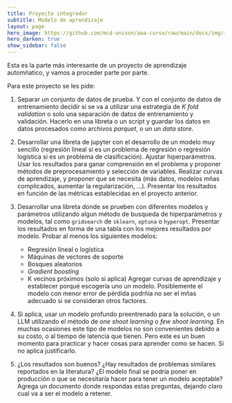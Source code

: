 ```yaml
---
title: Proyecto integrador
subtitle: Modelo de aprendizaje
layout: page
hero_image: https://github.com/mcd-unison/aaa-curso/raw/main/docs/img/intro-banner.jpeg
hero_darken: true
show_sidebar: false
---
```


Esta es la parte más interesante de un proyecto de aprendizaje automñatico, y vamos a proceder parte por parte.

Para este proyecto se les pide:

1. Separar un conjunto de datos de prueba. Y con el conjunto de datos de entrenamiento decidir si se va a utilizar una estrategia de *K fold validation* o solo una separación de datos de entrenamiento y validación. Hacerlo en una libreta o un script y guardar los datos en datos procesados como archivos *parquet*, o un un *data store*.

2. Desarrollar una libreta de jupyter con el desarrollo de un modelo muy sencillo (regresión lineal si es un problema de regresión o regresión logística si es un problema de clasificación). Ajustar hiperparámetros. Usar los resultados para ganar comprensión en el problema y proponer métodos de preprocesamiento y selección de variables. Realizar curvas de aprendizaje, y proponer que se necesita (más datos, modelos mñas complicados, aumentar la regularización, ...). Presentar los resultados en función de las métricas establecidas en el proyecto anterior.

3. Desarrollar una libreta donde se prueben con diferentes modelos y parámetros utilizando algun método de busqueda de hiperparámetros y modelos, tal como `gridsearch` de `sklearn`, `optuna` o `hyperopt`. Presentar los resultados en forma de una tabla con los mejores resultados por modelo. Probar al menos los siguientes modelos:
    - Regresión lineal o logística
    - Máquinas de vectores de soporte
    - Bosques aleatorios
    - *Gradient boosting*
    - K vecinos próximos (solo si aplica)
    Agregar curvas de aprendizaje y establecer porqué escogería uno un modelo. Posiblemente el modelo con menor error de pérdida podrñia no ser el mñas adecuado si se consideran otros factores.

4. Si aplica, usar un modelo profundo preentrenado para la solución, o un LLM utilizando el método de *one shoot learning* o *few shoot learning*. En muchas ocasiones este tipo de modelos no son convenientes debido a su costo, o al tiempo de latencia que tienen. Pero este es un buen momento para practicar y hacer cosas para aprender como se hacen. Si no aplica justificarlo.

5. ¿Los resultados son buenos? ¿Hay resultados de problemas similares reportados en la literatura? ¿El modelo final se podría poner en producción o que se necesitaría hacer para tener un modelo aceptable? Agrega un documento donde respondas estas preguntas, dejando claro cual va a ser el modelo a retener.
